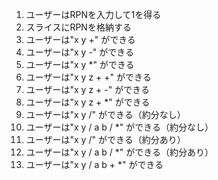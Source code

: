 1. ユーザーはRPNを入力して1を得る
2. スライスにRPNを格納する
3. ユーザーは"x y +" ができる
4. ユーザーは"x y -" ができる
5. ユーザーは"x y *" ができる
6. ユーザーは"x y z + +" ができる
7. ユーザーは"x y z + -" ができる
8. ユーザーは"x y z + *" ができる
9. ユーザーは"x y /" ができる（約分なし）
10. ユーザーは"x y / a b / *" ができる（約分なし）
11. ユーザーは"x y /" ができる（約分あり）
12. ユーザーは"x y / a b / *" ができる（約分あり）
13. ユーザーは"x y / a b + *" ができる